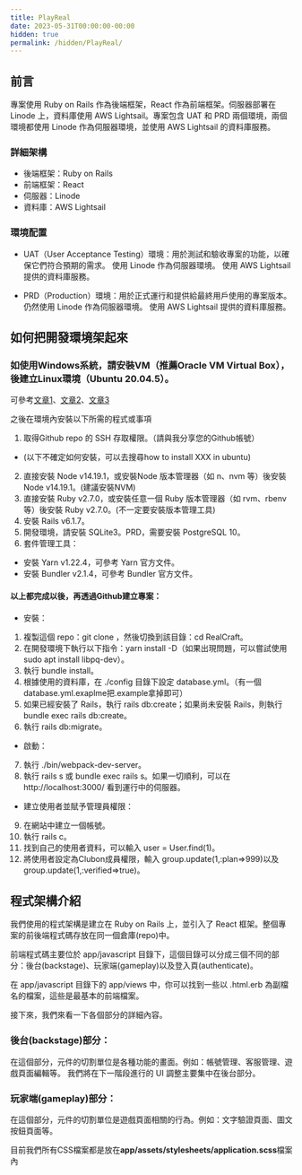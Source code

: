 ```yaml
---
title: PlayReal
date: 2023-05-31T00:00:00-00:00
hidden: true
permalink: /hidden/PlayReal/
---
```


## 前言
專案使用 Ruby on Rails 作為後端框架，React 作為前端框架。伺服器部署在 Linode 上，資料庫使用 AWS Lightsail。專案包含 UAT 和 PRD 兩個環境，兩個環境都使用 Linode 作為伺服器環境，並使用 AWS Lightsail 的資料庫服務。

### 詳細架構
- 後端框架：Ruby on Rails
- 前端框架：React
- 伺服器：Linode
- 資料庫：AWS Lightsail

### 環境配置

- UAT（User Acceptance Testing）環境：用於測試和驗收專案的功能，以確保它們符合預期的需求。
使用 Linode 作為伺服器環境。
使用 AWS Lightsail 提供的資料庫服務。

- PRD（Production）環境：用於正式運行和提供給最終用戶使用的專案版本。
仍然使用 Linode 作為伺服器環境。
使用 AWS Lightsail 提供的資料庫服務。

## 如何把開發環境架起來

### 如使用Windows系統，請安裝VM（推薦Oracle VM Virtual Box），後建立Linux環境（Ubuntu 20.04.5）。

可參考[文章1](https://hackmd.io/@SCIST/VirtualBox)、[文章2](https://sofree.cc/virtualbox-os/)、[文章3](https://ithelp.ithome.com.tw/articles/10277102)

之後在環境內安裝以下所需的程式或事項

1. 取得Github repo 的 SSH 存取權限。（請與我分享您的Github帳號）
- (以下不確定如何安裝，可以去搜尋how to install XXX in ubuntu)
2. 直接安裝 Node v14.19.1，或安裝Node 版本管理器（如 n、nvm 等）後安裝Node v14.19.1。(建議安裝NVM)
3. 直接安裝 Ruby v2.7.0，或安裝任意一個 Ruby 版本管理器（如 rvm、rbenv 等）後安裝 Ruby v2.7.0。(不一定要安裝版本管理工具)
4. 安裝 Rails v6.1.7。
5. 開發環境，請安裝 SQLite3。PRD，需要安裝 PostgreSQL 10。
6. 套件管理工具：
- 安裝 Yarn v1.22.4，可參考 Yarn 官方文件。
- 安裝 Bundler v2.1.4，可參考 Bundler 官方文件。

#### 以上都完成以後，再透過Github建立專案：

- 安裝：

1. 複製這個 repo：git clone <repo URL>，然後切換到該目錄：cd RealCraft。
2. 在開發環境下執行以下指令：yarn install -D（如果出現問題，可以嘗試使用 sudo apt install libpq-dev）。
3. 執行 bundle install。
4. 根據使用的資料庫，在 ./config 目錄下設定 database.yml。（有一個database.yml.exaplme把.example拿掉即可）
5. 如果已經安裝了 Rails，執行 rails db:create；如果尚未安裝 Rails，則執行 bundle exec rails db:create。
6. 執行 rails db:migrate。

- 啟動：

7. 執行 ./bin/webpack-dev-server。
8. 執行 rails s 或 bundle exec rails s。如果一切順利，可以在 http://localhost:3000/ 看到運行中的伺服器。

- 建立使用者並賦予管理員權限：

9. 在網站中建立一個帳號。
10. 執行 rails c。
11. 找到自己的使用者資料，可以輸入 user = User.find(1)。
12. 將使用者設定為Clubon成員權限，輸入 group.update(1,:plan=>999)以及group.update(1,:verified=>true)。

## 程式架構介紹

我們使用的程式架構是建立在 Ruby on Rails 上，並引入了 React 框架。整個專案的前後端程式碼存放在同一個倉庫(repo)中。

前端程式碼主要位於 app/javascript 目錄下，這個目錄可以分成三個不同的部分：後台(backstage)、玩家端(gameplay)以及登入頁(authenticate)。

在 app/javascript 目錄下的 app/views 中，你可以找到一些以 .html.erb 為副檔名的檔案，這些是最基本的前端檔案。

接下來，我們來看一下各個部分的詳細內容。

### 後台(backstage)部分：

在這個部分，元件的切割單位是各種功能的畫面。例如：帳號管理、客服管理、遊戲頁面編輯等。
我們將在下一階段進行的 UI 調整主要集中在後台部分。

### 玩家端(gameplay)部分：

在這個部分，元件的切割單位是遊戲頁面相關的行為。例如：文字驗證頁面、圖文按鈕頁面等。

目前我們所有CSS檔案都是放在**app/assets/stylesheets/application.scss**檔案內



